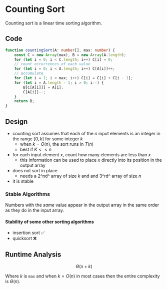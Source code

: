 # Counting Sort

Counting sort is a linear time sorting algorithm.

## Code

```ts
function countingSort(A: number[], max: number) {
    const C = new Array(max), B = new Array(A.length);
    for (let i = 0; i < C.length; i++) C[i] = 0; 
    // count occurrences of each value
    for (let i = 0; i < A.length; i++) C[A[i]]++;
    // accumulate
    for (let i = 1; i < max; i++) C[i] = C[i] + C[i - 1];
    for (let i = A.length - 1; i > 0; i--) {
        B[C[A[i]]] = A[i];
        C[A[i]]--;
    }
    return B;
}
```

## Design

- counting sort assumes that each of the $n$ input elements is an integer  in the range $[0, k]$ for some integer $k$
  - when $k = O(n)$, the sort runs in $T(n)$
  - best if $K << n$
- for each input element $x$, count how many elements are less than $x$
  - this information can be used to place $x$ directly into its position in the output array
- does not sort in place
  - needs a 2^nd^ array of size $k$ and and 3^rd^ array of size $n$
- it is stable

### Stable Algorithms 

Numbers with the *same* value appear in the output array in the same order as they do in the input array.

#### Stability of some other sorting algorithms

- insertion sort ✅​
- quicksort ❌

## Runtime Analysis

$$
\Theta(n + k)
$$

Where $k$ is `max` and when $k = O(n)$ in most cases then the entire complexity is $\Theta(n)$.

